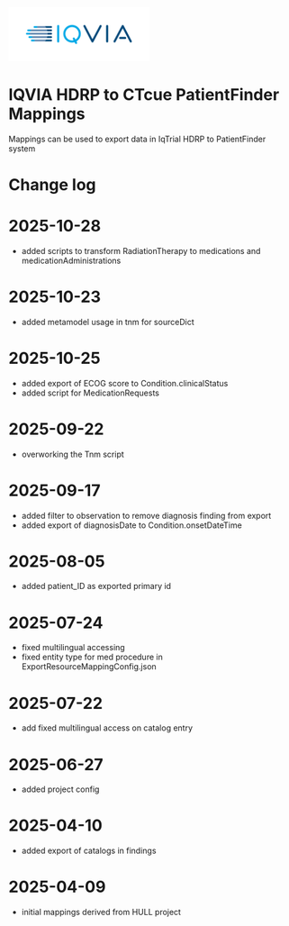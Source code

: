 <img src="/docs/images/Logo.png" width="250" alt="IQVIA Logo"/>

IQVIA HDRP to CTcue PatientFinder Mappings
========================

Mappings can be used to export data in IqTrial HDRP to PatientFinder system

# Change log

# 2025-10-28
* added scripts to transform RadiationTherapy to medications and medicationAdministrations

# 2025-10-23
* added metamodel usage in tnm for sourceDict

# 2025-10-25
* added export of ECOG score to Condition.clinicalStatus
* added script for MedicationRequests

# 2025-09-22
* overworking the Tnm script

# 2025-09-17
* added filter to observation to remove diagnosis finding from export
* added export of diagnosisDate to Condition.onsetDateTime

# 2025-08-05
* added patient_ID as exported primary id

# 2025-07-24
* fixed multilingual accessing
* fixed entity type for med procedure in ExportResourceMappingConfig.json

# 2025-07-22 
* add fixed multilingual access on catalog entry

# 2025-06-27
* added project config

# 2025-04-10
* added export of catalogs in findings

# 2025-04-09
* initial mappings derived from HULL project

